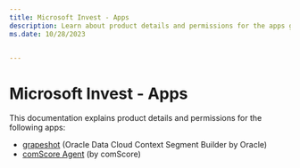 ```yaml
---
title: Microsoft Invest - Apps 
description: Learn about product details and permissions for the apps grapeshot and comScore Agent.
ms.date: 10/28/2023


---
```



# Microsoft Invest - Apps  

This documentation explains product details and permissions for the following apps:

- [grapeshot](grapeshot.md) (Oracle Data Cloud Context Segment Builder by Oracle)
- [comScore Agent](comscore-agent.md) (by comScore)
